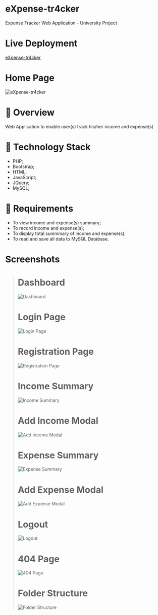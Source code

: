 # eXpense-tr4cker
Expense Tracker Web Application - University Project  

# Live Deployment
[eXpense-tr4cker](http://expense-tracker.hstn.me/)  

# Home Page
![eXpense-tr4cker](/assets/screenshots/eXpense-tr4cker.gif)

# :rocket: Overview
Web Application to enable user(s) track his/her income and expense(s)

# :wrench: Technology Stack
- PHP;
- Bootstrap;
- HTML;
- JavaScript;
- JQuery;
- MySQL;

# :space_invader: Requirements
- To view income and expense(s) summary;
- To record income and expense(s);
- To display total summmary of income and expense(s);
- To read and save all data to MySQL Database.

# Screenshots
> # Dashboard
> ![Dashboard](/assets/screenshots/Dashboard.png#gh-dark-mode-only)  
> # Login Page
> ![Login Page](/assets/screenshots/LoginPage.png#gh-dark-mode-only)  
> # Registration Page
> ![Registration Page](/assets/screenshots/RegistrationPage.png#gh-dark-mode-only)  
> # Income Summary
> ![Income Summary](/assets/screenshots/IncomeSummary.png#gh-dark-mode-only)  
> # Add Income Modal
> ![Add Income Modal](/assets/screenshots/AddIncomeModal.png#gh-dark-mode-only)  
> # Expense Summary
> ![Expense Summary](/assets/screenshots/ExpenseSummary.png#gh-dark-mode-only)  
> # Add Expense Modal
> ![Add Expense Modal](/assets/screenshots/AddIncomeModal.png#gh-dark-mode-only)  
> # Logout
> ![Logout](/assets/screenshots/Logout.png#gh-dark-mode-only)  
> # 404 Page
> ![404 Page](/assets/screenshots/eXpense-tr4cker-404.gif)  
> # Folder Structure
> ![Folder Structure](/assets/screenshots/FolderStructure.png#gh-dark-mode-only)  
